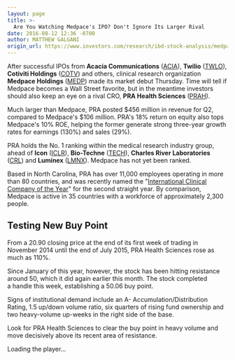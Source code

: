 ```yaml
---
layout: page
title: >-
  Are You Watching Medpace's IPO? Don't Ignore Its Larger Rival
date: 2016-08-12 12:36 -0700
author: MATTHEW GALGANI
origin_url: https://www.investors.com/research/ibd-stock-analysis/medpace-ipo-draws-attention-but-dont-ignore-its-larger-rival-pra-health-sciences/
---
```





After successful IPOs from **Acacia Communications** ([ACIA](https://research.investors.com/quote.aspx?symbol=ACIA)), **Twilio** ([TWLO](https://research.investors.com/quote.aspx?symbol=TWLO)), **Cotiviti Holdings** ([COTV](https://research.investors.com/quote.aspx?symbol=COTV)) and others, clinical research organization **Medpace Holdings** ([MEDP](https://research.investors.com/quote.aspx?symbol=MEDP)) made its market debut Thursday. Time will tell if Medpace becomes a Wall Street favorite, but in the meantime investors should also keep an eye on a rival CRO, **PRA Health Sciences** ([PRAH](https://research.investors.com/quote.aspx?symbol=PRAH)).


Much larger than Medpace, PRA posted $456 million in revenue for Q2, compared to Medpace's $106 million. PRA's 18% return on equity also tops Medpace's 10% ROE, helping the former generate strong three-year growth rates for earnings (130%) and sales (29%).


PRA holds the No. 1 ranking within the medical research industry group, ahead of **Icon** ([ICLR](https://research.investors.com/quote.aspx?symbol=ICLR)), **Bio-Techne** ([TECH](https://research.investors.com/quote.aspx?symbol=TECH)), **Charles River Laboratories** ([CRL](https://research.investors.com/quote.aspx?symbol=CRL)) and **Luminex** ([LMNX](https://research.investors.com/quote.aspx?symbol=LMNX)). Medpace has not yet been ranked.


Based in North Carolina, PRA has over 11,000 employees operating in more than 80 countries, and was recently named the "[International Clinical Company of the Year](http://prahs.com/news/pra-named-international-clinical-company-year/)" for the second straight year. By comparison, Medpace is active in 35 countries with a workforce of approximately 2,300 people.


Testing New Buy Point
---------------------


From a 20.90 closing price at the end of its first week of trading in November 2014 until the end of July 2015, PRA Health Sciences rose as much as 110%.


Since January of this year, however, the stock has been hitting resistance around 50, which it did again earlier this month. The stock completed a handle this week, establishing a 50.06 buy point.


Signs of institutional demand include an A- Accumulation/Distribution Rating, 1.5 up/down volume ratio, six quarters of rising fund ownership and two heavy-volume up-weeks in the right side of the base.


Look for PRA Health Sciences to clear the buy point in heavy volume and move decisively above its recent area of resistance.


Loading the player...


